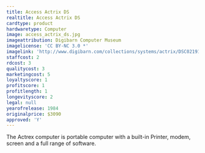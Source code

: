 ```yaml
---
title: Access Actrix DS
realtitle: Access Actrix DS
cardtype: product
hardwaretype: Computer
image: access_actrix_ds.jpg
imageattribution: Digibarn Computer Museum
imagelicense: 'CC BY-NC 3.0 *'
imagelink: 'http://www.digibarn.com/collections/systems/actrix/DSC02191.JPG'
staffcost: 2
rdcost: 3
qualitycost: 3
marketingcost: 5
loyaltyscore: 1
profitscore: 1
profitlength: 1
longevityscore: 2
legal: null
yearofrelease: 1984
originalprice: $3090
approved: 'Y'
---
```


The Actrex computer is portable computer with a built-in Printer, modem, screen and a full range of software.
